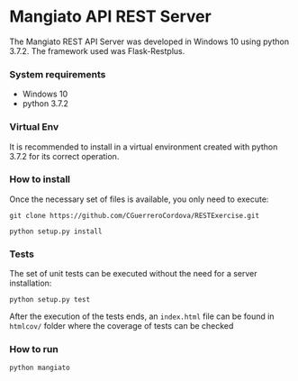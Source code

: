 # Mangiato API REST Server

The Mangiato REST API Server was developed in Windows 10 using python 3.7.2. The framework used was Flask-Restplus.

### System requirements

* Windows 10
* python 3.7.2 


### Virtual Env

It is recommended to install in a virtual environment created with python 3.7.2 for its correct operation.


### How to install

Once the necessary set of files is available, you only need to execute:

`git clone https://github.com/CGuerreroCordova/RESTExercise.git`

`python setup.py install`

### Tests

The set of unit tests can be executed without the need for a server installation:

`python setup.py test`

After the execution of the tests ends, an `index.html` file can be found in `htmlcov/` folder where the coverage of tests can be checked 

### How to run

`python mangiato`


